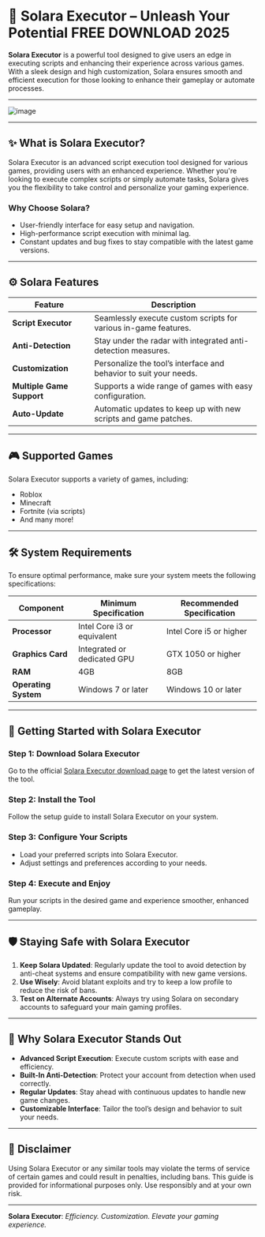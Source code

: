 # 🌌 **Solara Executor** – Unleash Your Potential FREE DOWNLOAD 2025

**Solara Executor** is a powerful tool designed to give users an edge in executing scripts and enhancing their experience across various games. With a sleek design and high customization, Solara ensures smooth and efficient execution for those looking to enhance their gameplay or automate processes.

---

![image](https://github.com/user-attachments/assets/312a3467-36b4-4673-ac70-94b1fd308840)


---

## ✨ **What is Solara Executor?**  

Solara Executor is an advanced script execution tool designed for various games, providing users with an enhanced experience. Whether you're looking to execute complex scripts or simply automate tasks, Solara gives you the flexibility to take control and personalize your gaming experience.

### **Why Choose Solara?**  
- User-friendly interface for easy setup and navigation.  
- High-performance script execution with minimal lag.  
- Constant updates and bug fixes to stay compatible with the latest game versions.  

---

## ⚙️ **Solara Features**  

| Feature                 | Description                                                    |  
|-------------------------|---------------------------------------------------------------|  
| **Script Executor**      | Seamlessly execute custom scripts for various in-game features. |  
| **Anti-Detection**       | Stay under the radar with integrated anti-detection measures.  |  
| **Customization**        | Personalize the tool’s interface and behavior to suit your needs. |  
| **Multiple Game Support**| Supports a wide range of games with easy configuration.        |  
| **Auto-Update**          | Automatic updates to keep up with new scripts and game patches.  |

---

## 🎮 **Supported Games**  

Solara Executor supports a variety of games, including:  
- Roblox  
- Minecraft  
- Fortnite (via scripts)  
- And many more!  

---

## 🛠️ **System Requirements**  

To ensure optimal performance, make sure your system meets the following specifications:  

| Component              | Minimum Specification           | Recommended Specification   |  
|------------------------|---------------------------------|-----------------------------|  
| **Processor**          | Intel Core i3 or equivalent     | Intel Core i5 or higher     |  
| **Graphics Card**      | Integrated or dedicated GPU     | GTX 1050 or higher          |  
| **RAM**                | 4GB                             | 8GB                         |  
| **Operating System**   | Windows 7 or later             | Windows 10 or later         |  

---

## 🚀 **Getting Started with Solara Executor**  

### Step 1: **Download Solara Executor**  
Go to the official [Solara Executor download page](#) to get the latest version of the tool.  

### Step 2: **Install the Tool**  
Follow the setup guide to install Solara Executor on your system.  

### Step 3: **Configure Your Scripts**  
- Load your preferred scripts into Solara Executor.  
- Adjust settings and preferences according to your needs.  

### Step 4: **Execute and Enjoy**  
Run your scripts in the desired game and experience smoother, enhanced gameplay.  

---

## 🛡️ **Staying Safe with Solara Executor**  

1. **Keep Solara Updated**: Regularly update the tool to avoid detection by anti-cheat systems and ensure compatibility with new game versions.  
2. **Use Wisely**: Avoid blatant exploits and try to keep a low profile to reduce the risk of bans.  
3. **Test on Alternate Accounts**: Always try using Solara on secondary accounts to safeguard your main gaming profiles.  

---

## 🌟 **Why Solara Executor Stands Out**  

- **Advanced Script Execution**: Execute custom scripts with ease and efficiency.  
- **Built-In Anti-Detection**: Protect your account from detection when used correctly.  
- **Regular Updates**: Stay ahead with continuous updates to handle new game changes.  
- **Customizable Interface**: Tailor the tool’s design and behavior to suit your needs.  

---

## 📢 **Disclaimer**  

Using Solara Executor or any similar tools may violate the terms of service of certain games and could result in penalties, including bans. This guide is provided for informational purposes only. Use responsibly and at your own risk.

---

**Solara Executor**: *Efficiency. Customization. Elevate your gaming experience.*
